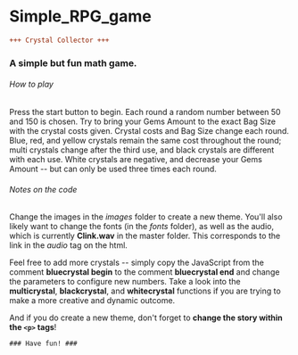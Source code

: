 # Simple_RPG_game
```diff
+++ Crystal Collector +++
```

### A simple but fun math game. 

###### How to play

Press the start button to begin. Each round a random number between 50 and 150 is chosen. Try to bring your Gems Amount to the exact Bag Size with the crystal costs given. Crystal costs and Bag Size change each round. Blue, red, and yellow crystals remain the same cost throughout the round; multi crystals change after the third use, and black crystals are different with each use. White crystals are negative, and decrease your Gems Amount -- but can only be used three times each round.

###### Notes on the code

Change the images in the *images* folder to create a new theme. You'll also likely want to change the fonts (in the *fonts* folder), as well as the audio, which is currently **Clink.wav** in the master folder. This corresponds to the link in the *audio* tag on the html.

Feel free to add more crystals -- simply copy the JavaScript from the comment **bluecrystal begin** to the comment **bluecrystal end** and change the parameters to configure new numbers. Take a look into the **multicrystal**, **blackcrystal**, and **whitecrystal** functions if you are trying to make a more creative and dynamic outcome.

And if you do create a new theme, don't forget to **change the story within the `<p>` tags**!

```diff
### Have fun! ###
```